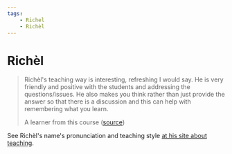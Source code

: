 ```yaml
---
tags:
    - Richel
    - Richèl
---
```


# Richèl

> Richèl's teaching way is interesting,
> refreshing I would say. He is very friendly and positive with the students
> and addressing the questions/issues. He also makes you think rather than
> just provide the answer so that there is a discussion and this can help with
> remembering what you learn.
>
> A learner from this course ([source](../evaluations/20240827/survey_feedback.md))

See Richèl's name's pronunciation
and teaching style
[at his site about teaching](https://richelbilderbeek.github.io/teaching/who_is_richel/).
